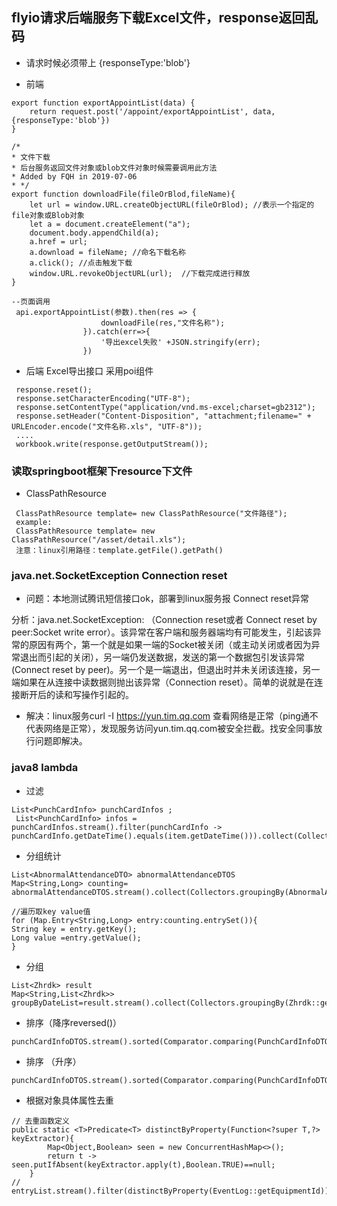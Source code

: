 ## flyio请求后端服务下载Excel文件，response返回乱码
- 请求时候必须带上 {responseType:'blob'}

- 前端
~~~ 前端
export function exportAppointList(data) {
    return request.post('/appoint/exportAppointList', data,{responseType:'blob'})
}

/*
* 文件下载
* 后台服务返回文件对象或blob文件对象时候需要调用此方法
* Added by FQH in 2019-07-06
* */
export function downloadFile(fileOrBlod,fileName){
    let url = window.URL.createObjectURL(fileOrBlod); //表示一个指定的file对象或Blob对象
    let a = document.createElement("a");
    document.body.appendChild(a);
    a.href = url;
    a.download = fileName; //命名下载名称
    a.click(); //点击触发下载
    window.URL.revokeObjectURL(url);  //下载完成进行释放
}

--页面调用
 api.exportAppointList(参数).then(res => {
                    downloadFile(res,"文件名称");
                }).catch(err=>{
                    '导出excel失败' +JSON.stringify(err);
                })
~~~ 
- 后端 Excel导出接口 采用poi组件
~~~ 后台
 response.reset();
 response.setCharacterEncoding("UTF-8");
 response.setContentType("application/vnd.ms-excel;charset=gb2312");
 response.setHeader("Content-Disposition", "attachment;filename=" + URLEncoder.encode("文件名称.xls", "UTF-8"));
 ....
 workbook.write(response.getOutputStream());
~~~

### 读取springboot框架下resource下文件
- ClassPathResource
~~~ 
 ClassPathResource template= new ClassPathResource("文件路径");
 example:
 ClassPathResource template= new ClassPathResource("/asset/detail.xls");
 注意：linux引用路径：template.getFile().getPath()
~~~

### java.net.SocketException Connection reset
- 问题：本地测试腾讯短信接口ok，部署到linux服务报 Connect reset异常

分析：java.net.SocketException: （Connection reset或者 Connect reset by peer:Socket write error）。该异常在客户端和服务器端均有可能发生，引起该异常的原因有两个，第一个就是如果一端的Socket被关闭（或主动关闭或者因为异常退出而引起的关闭），另一端仍发送数据，发送的第一个数据包引发该异常 (Connect reset by peer)。另一个是一端退出，但退出时并未关闭该连接，另一端如果在从连接中读数据则抛出该异常（Connection reset）。简单的说就是在连接断开后的读和写操作引起的。
- 解决：linux服务curl -I https://yun.tim.qq.com 查看网络是正常（ping通不代表网络是正常），发现服务访问yun.tim.qq.com被安全拦截。找安全同事放行问题即解决。

### java8 lambda
- 过滤
~~~ 
List<PunchCardInfo> punchCardInfos ;
 List<PunchCardInfo> infos = punchCardInfos.stream().filter(punchCardInfo -> punchCardInfo.getDateTime().equals(item.getDateTime())).collect(Collectors.toList());
~~~ 

- 分组统计
~~~
List<AbnormalAttendanceDTO> abnormalAttendanceDTOS
Map<String,Long> counting= abnormalAttendanceDTOS.stream().collect(Collectors.groupingBy(AbnormalAttendanceDTO::getContent,Collectors.counting()));

//遍历取key value值
for (Map.Entry<String,Long> entry:counting.entrySet()){
String key = entry.getKey();
Long value =entry.getValue();
}
~~~

- 分组
~~~
List<Zhrdk> result
Map<String,List<Zhrdk>> groupByDateList=result.stream().collect(Collectors.groupingBy(Zhrdk::getZbegda));
~~~

- 排序（降序reversed()）
~~~
punchCardInfoDTOS.stream().sorted(Comparator.comparing(PunchCardInfoDTO::getDateTime).reversed()).collect(Collectors.toList());
~~~

- 排序 （升序）
~~~
punchCardInfoDTOS.stream().sorted(Comparator.comparing(PunchCardInfoDTO::getDateTime)).collect(Collectors.toList());
~~~

- 根据对象具体属性去重
~~~
// 去重函数定义
public static <T>Predicate<T> distinctByProperty(Function<?super T,?> keyExtractor){
        Map<Object,Boolean> seen = new ConcurrentHashMap<>();
        return t -> seen.putIfAbsent(keyExtractor.apply(t),Boolean.TRUE)==null;
    }
//
entryList.stream().filter(distinctByProperty(EventLog::getEquipmentId)).collect(Collectors.toList());
~~~

